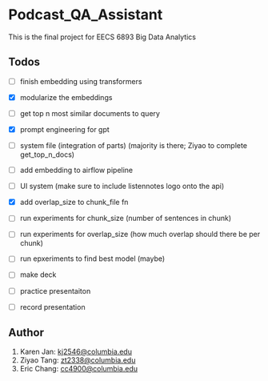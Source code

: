# Podcast_QA_Assistant

This is the final project for EECS 6893 Big Data Analytics

## Todos
- [ ] finish embedding using transformers
- [x] modularize the embeddings 
- [ ] get top n most similar documents to query
- [x] prompt engineering for gpt
- [ ] system file (integration of parts) (majority is there; Ziyao to complete get_top_n_docs)
- [ ] add embedding to airflow pipeline
- [ ] UI system (make sure to include listennotes logo onto the api)
- [x] add overlap_size to chunk_file fn
- [ ] run experiments for chunk_size (number of sentences in chunk)
- [ ] run experiments for overlap_size (how much overlap should there be per chunk)
- [ ] run epxeriments to find best model (maybe) 
- [ ] make deck
- [ ] practice presentaiton
- [ ] record presentation



## Author
1. Karen Jan: kj2546@columbia.edu
2. Ziyao Tang: zt2338@columbia.edu
3. Eric Chang: cc4900@columbia.edu
